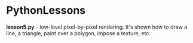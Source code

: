 # PythonLessons
**lesson5.py** - low-level pixel-by-pixel rendering. It's shown how to draw a line, a triangle, paint over a polygon, impose a texture, etc.
